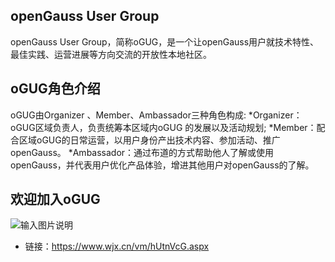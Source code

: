 ## openGauss User Group
openGauss User Group，简称oGUG，是一个让openGauss用户就技术特性、最佳实践、运营进展等方向交流的开放性本地社区。

## oGUG角色介绍
oGUG由Organizer 、Member、Ambassador三种角色构成:
*Organizer：oGUG区域负责人，负责统筹本区域内oGUG 的发展以及活动规划;
*Member：配合区域oGUG的日常运营，以用户身份产出技术内容、参加活动、推广openGauss。
*Ambassador：通过布道的方式帮助他人了解或使用openGauss，并代表用户优化产品体验，增进其他用户对openGauss的了解。

## 欢迎加入oGUG
![输入图片说明](https://images.gitee.com/uploads/images/2021/0427/155608_e122fd98_9039100.jpeg "qrcode(1).jpg")
* 链接：https://www.wjx.cn/vm/hUtnVcG.aspx

